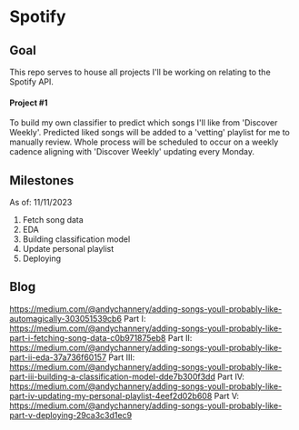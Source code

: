 # Spotify

## Goal
This repo serves to house all projects I'll be working on relating to the Spotify API.

#### Project #1
To build my own classifier to predict which songs I'll like from 'Discover Weekly'. Predicted liked songs will be added to a 'vetting' playlist for me to manually review. Whole process will be scheduled to occur on a weekly cadence aligning with 'Discover Weekly' updating every Monday.

## Milestones
As of: 11/11/2023
1. Fetch song data
2. EDA
3. Building classification model
4. Update personal playlist
5. Deploying

## Blog
https://medium.com/@andychannery/adding-songs-youll-probably-like-automagically-303051539cb6
Part I: https://medium.com/@andychannery/adding-songs-youll-probably-like-part-i-fetching-song-data-c0b971875eb8
Part II: https://medium.com/@andychannery/adding-songs-youll-probably-like-part-ii-eda-37a736f60157
Part III: https://medium.com/@andychannery/adding-songs-youll-probably-like-part-iii-building-a-classification-model-dde7b300f3dd
Part IV: https://medium.com/@andychannery/adding-songs-youll-probably-like-part-iv-updating-my-personal-playlist-4eef2d02b608
Part V: https://medium.com/@andychannery/adding-songs-youll-probably-like-part-v-deploying-29ca3c3d1ec9
